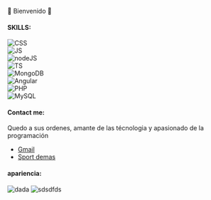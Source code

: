 🌱 Bienvenido 👋

<!--
**Raprt08/raprt08** is a ✨ _special_ ✨ repository because its `README.md` (this file) appears on your GitHub profile.

Here are some ideas to get you started:

- 🔭 I’m currently working on ...
- 🌱 I’m currently learning ...
- 👯 I’m looking to collaborate on ...
- 🤔 I’m looking for help with ...
- 💬 Ask me about ...
- 📫 How to reach me: ...
- 😄 Pronouns: ...
- ⚡ Fun fact: ...
-->

#### SKILLS:

![CSS](https://img.shields.io/badge/CSS-0095D5?style=for-the-badge&logo=CSS3&logoColor=white&color=1572B6&labelColor=101010)</br>
![JS](https://img.shields.io/badge/JavaScrpt-0095D5?style=for-the-badge&logo=JavaScript&logoColor=white&color=CDF322&labelColor=101010)</br>
![nodeJS](https://img.shields.io/badge/NodeJS-0095D5?style=for-the-badge&logo=Node.js&logoColor=white&color=339933&labelColor=101010)</br>
![TS](https://img.shields.io/badge/TypeScript-0095D5?style=for-the-badge&logo=TypeScript&logoColor=white&color=3178C6&labelColor=101010)</br>
![MongoDB](https://img.shields.io/badge/MongoDB-0095D5?style=for-the-badge&logo=MongoDB&logoColor=white&color=47A248&labelColor=101010)</br>
![Angular](https://img.shields.io/badge/Angular-0095D5?style=for-the-badge&logo=Angular&logoColor=white&color=DD0031&labelColor=101010)</br>
![PHP](https://img.shields.io/badge/PHP-0095D5?style=for-the-badge&logo=PHP&logoColor=white&color=777BB4&labelColor=101010)</br>
![MySQL](https://img.shields.io/badge/MySQL-0095D5?style=for-the-badge&logo=MySQL&logoColor=white&color=4479A1&labelColor=101010)

#### Contact me:

  Quedo a sus ordenes, amante de las técnologia y apasionado de la programación

- [Gmail](https://gmail.com.mx)
- [Sport demas](https://google.com.mx)

#### apariencia:
![dada](https://img.shields.io/static/v1?label=info-101010&message=mensajeimportado&color=red&labelColor=f2fd0a)
 ![sdsdfds](https://img.shields.io/azure-devops/amarillo/rojo/PROJECT/DEFINITION_ID.svg)
